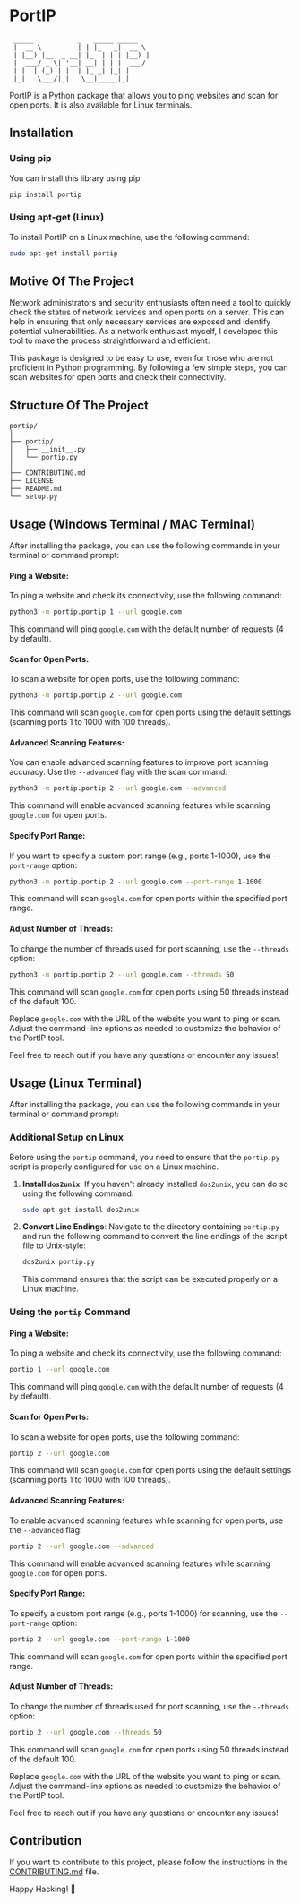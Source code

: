 # PortIP

```
 _____           _   _____ _____  
 |  __ \         | | |_   _|  __ \ 
 | |__) |__  _ __| |_  | | | |__) |
 |  ___/ _ \| '__| __| | | |  ___/ 
 | |  | (_) | |  | |_ _| |_| |     
 |_|   \___/|_|   \__|_____|_|     
```

PortIP is a Python package that allows you to ping websites and scan for open ports. It is also available for Linux terminals.

## Installation

### Using pip

You can install this library using pip:

```bash
pip install portip
```

### Using apt-get (Linux)

To install PortIP on a Linux machine, use the following command:

```bash
sudo apt-get install portip
```

## Motive Of The Project

Network administrators and security enthusiasts often need a tool to quickly check the status of network services and open ports on a server. This can help in ensuring that only necessary services are exposed and identify potential vulnerabilities. As a network enthusiast myself, I developed this tool to make the process straightforward and efficient.

This package is designed to be easy to use, even for those who are not proficient in Python programming. By following a few simple steps, you can scan websites for open ports and check their connectivity.

## Structure Of The Project

```
portip/
│
├── portip/
│   ├── __init__.py
│   └── portip.py
│
├── CONTRIBUTING.md
├── LICENSE
├── README.md
└── setup.py
```

## Usage (Windows Terminal / MAC Terminal)

After installing the package, you can use the following commands in your terminal or command prompt:

#### Ping a Website:

To ping a website and check its connectivity, use the following command:

```bash
python3 -m portip.portip 1 --url google.com
```

This command will ping `google.com` with the default number of requests (4 by default).

#### Scan for Open Ports:

To scan a website for open ports, use the following command:

```bash
python3 -m portip.portip 2 --url google.com
```

This command will scan `google.com` for open ports using the default settings (scanning ports 1 to 1000 with 100 threads).

#### Advanced Scanning Features:

You can enable advanced scanning features to improve port scanning accuracy. Use the `--advanced` flag with the scan command:

```bash
python3 -m portip.portip 2 --url google.com --advanced
```

This command will enable advanced scanning features while scanning `google.com` for open ports.

#### Specify Port Range:

If you want to specify a custom port range (e.g., ports 1-1000), use the `--port-range` option:

```bash
python3 -m portip.portip 2 --url google.com --port-range 1-1000
```

This command will scan `google.com` for open ports within the specified port range.

#### Adjust Number of Threads:

To change the number of threads used for port scanning, use the `--threads` option:

```bash
python3 -m portip.portip 2 --url google.com --threads 50
```

This command will scan `google.com` for open ports using 50 threads instead of the default 100.

Replace `google.com` with the URL of the website you want to ping or scan. Adjust the command-line options as needed to customize the behavior of the PortIP tool.

Feel free to reach out if you have any questions or encounter any issues!

## Usage (Linux Terminal)

After installing the package, you can use the following commands in your terminal or command prompt:

### Additional Setup on Linux

Before using the `portip` command, you need to ensure that the `portip.py` script is properly configured for use on a Linux machine.

1. **Install `dos2unix`**:
   If you haven't already installed `dos2unix`, you can do so using the following command:
   ```bash
   sudo apt-get install dos2unix
   ```

2. **Convert Line Endings**:
   Navigate to the directory containing `portip.py` and run the following command to convert the line endings of the script file to Unix-style:
   ```bash
   dos2unix portip.py
   ```

   This command ensures that the script can be executed properly on a Linux machine.

### Using the `portip` Command

#### Ping a Website:

To ping a website and check its connectivity, use the following command:
```bash
portip 1 --url google.com
```
This command will ping `google.com` with the default number of requests (4 by default).

#### Scan for Open Ports:

To scan a website for open ports, use the following command:
```bash
portip 2 --url google.com
```
This command will scan `google.com` for open ports using the default settings (scanning ports 1 to 1000 with 100 threads).

#### Advanced Scanning Features:

To enable advanced scanning features while scanning for open ports, use the `--advanced` flag:
```bash
portip 2 --url google.com --advanced
```
This command will enable advanced scanning features while scanning `google.com` for open ports.

#### Specify Port Range:

To specify a custom port range (e.g., ports 1-1000) for scanning, use the `--port-range` option:
```bash
portip 2 --url google.com --port-range 1-1000
```
This command will scan `google.com` for open ports within the specified port range.

#### Adjust Number of Threads:

To change the number of threads used for port scanning, use the `--threads` option:
```bash
portip 2 --url google.com --threads 50
```
This command will scan `google.com` for open ports using 50 threads instead of the default 100.

Replace `google.com` with the URL of the website you want to ping or scan. Adjust the command-line options as needed to customize the behavior of the PortIP tool.

Feel free to reach out if you have any questions or encounter any issues!

## Contribution

If you want to contribute to this project, please follow the instructions in the [CONTRIBUTING.md](https://github.com/PB2204/py-portip/blob/main/CONTRIBUTING.md) file.

Happy Hacking! 🚀